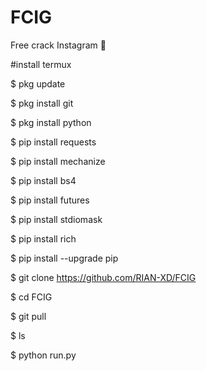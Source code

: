 # FCIG
Free crack Instagram 🤫

#install termux 

$ pkg update

$ pkg install git

$ pkg install python

$ pip install requests

$ pip install mechanize

$ pip install bs4

$ pip install futures

$ pip install stdiomask

$ pip install rich

$ pip install --upgrade pip

$ git clone https://github.com/RIAN-XD/FCIG

$ cd FCIG

$ git pull

$ ls

$ python run.py
